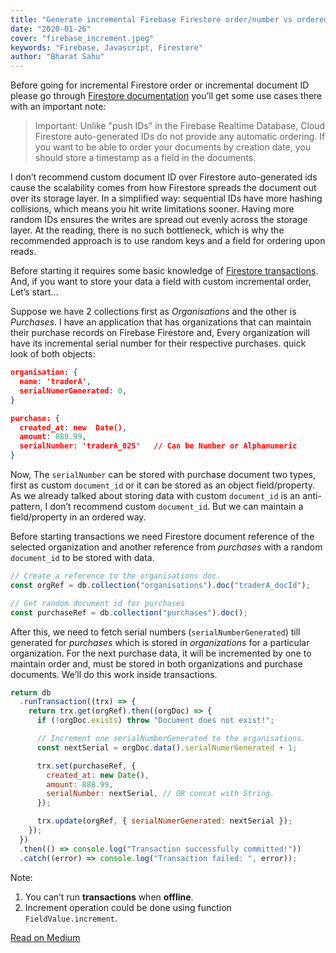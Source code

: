 ```yaml
---
title: "Generate incremental Firebase Firestore order/number vs ordered document ID"
date: "2020-01-26"
cover: "firebase_increment.jpeg"
keywords: "Firebase, Javascript, Firestore"
author: "Bharat Sahu"
---
```


Before going for incremental Firestore order or incremental document ID please go through [Firestore documentation](https://firebase.google.com/docs/firestore/manage-data/add-data) you’ll get some use cases there with an important note:

> Important: Unlike "push IDs" in the Firebase Realtime Database, Cloud Firestore auto-generated IDs do not provide any automatic ordering. If you want to be able to order your documents by creation date, you should store a timestamp as a field in the documents.

I don’t recommend custom document ID over Firestore auto-generated ids cause the scalability comes from how Firestore spreads the document out over its storage layer. In a simplified way: sequential IDs have more hashing collisions, which means you hit write limitations sooner. Having more random IDs ensures the writes are spread out evenly across the storage layer. At the reading, there is no such bottleneck, which is why the recommended approach is to use random keys and a field for ordering upon reads.

Before starting it requires some basic knowledge of [Firestore transactions](https://firebase.google.com/docs/firestore/manage-data/transactions). And, if you want to store your data a field with custom incremental order, Let’s start…

Suppose we have 2 collections first as _Organisations_ and the other is _Purchases_. I have an application that has organizations that can maintain their purchase records on Firebase Firestore and, Every organization will have its incremental serial number for their respective purchases. quick look of both objects:

```json
organisation: {
  name: 'traderA',
  serialNumerGenerated: 0,
}
```

```json
purchase: {
  created_at: new  Date(),
  amount: 889.99,
  serialNumber: 'traderA_025'   // Can be Number or Alphanumeric
}
```

Now, The `serialNumber` can be stored with purchase document two types, first as custom `document_id` or it can be stored as an object field/property. As we already talked about storing data with custom `document_id` is an anti-pattern, I don’t recommend custom `document_id`. But we can maintain a field/property in an ordered way.

Before starting transactions we need Firestore document reference of the selected organization and another reference from _purchases_ with a random `document_id` to be stored with data.

```js
// Create a reference to the organisations doc.
const orgRef = db.collection("organisations").doc("traderA_docId");

// Get random document id for purchases
const purchaseRef = db.collection("purchases").doc();
```

After this, we need to fetch serial numbers (`serialNumberGenerated`) till generated for _purchases_ which is stored in _organizations_ for a particular organization. For the next purchase data, it will be incremented by one to maintain order and, must be stored in both organizations and purchase documents. We’ll do this work inside transactions.

```js
return db
  .runTransaction((trx) => {
    return trx.get(orgRef).then((orgDoc) => {
      if (!orgDoc.exists) throw "Document does not exist!";

      // Increment one serialNumberGenerated to the organisations.
      const nextSerial = orgDoc.data().serialNumerGenerated + 1;

      trx.set(purchaseRef, {
        created_at: new Date(),
        amount: 888.99,
        serialNumber: nextSerial, // OR concat with String.
      });

      trx.update(orgRef, { serialNumerGenerated: nextSerial });
    });
  })
  .then(() => console.log("Transaction successfully committed!"))
  .catch((error) => console.log("Transaction failed: ", error));
```

Note:

1. You can’t run **transactions** when **offline**.
2. Increment operation could be done using function `FieldValue.increment`.

[Read on Medium](https://medium.com/@BHAR4T/generate-incremental-firebase-firestore-order-number-vs-ordered-document-id-d03e0ce9d4a5)

